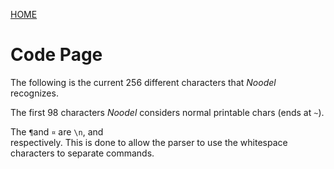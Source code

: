 [HOME](README.md)

# Code Page

<script src="https://code.jquery.com/jquery-3.1.1.min.js" integrity="sha256-hVVnYaiADRTO2PzUGmuLJr8BLUSjGIZsDYGmIJLv2b8=" crossorigin="anonymous"></script>

<script src="../src/js/pipe.js"></script>
<script src="../src/js/token.js"></script>
<script src="../src/js/path.js"></script>
<script src="../src/js/characters.js"></script>
<script src="../src/js/types.js"></script>
<script src="../src/noodel.js"></script>
<script src="../src/noodel-basic_array.js"></script>
<script src="../src/noodel-basic_cast.js"></script>
<script src="../src/noodel-basic_operands.js"></script>
<script src="../src/noodel-basic_pipe.js"></script>
<script src="../src/noodel-basic_print.js"></script>
<script src="../src/noodel-literals.js"></script>
<script src="../src/noodel-loops.js"></script>

<link rel="stylesheet" type="text/css" href="../docs.css">
<script type="text/javascript" src="../docs.js"></script>


The following is the current 256 different characters that _Noodel_ recognizes.

<div class="noodel-char_table"></div>

The first 98 characters _Noodel_ considers normal printable chars (ends at `~`).

The `¶`and `¤` are `\n`, and <code> </code> respectively. This is done to allow the parser to use the whitespace characters to separate commands.
